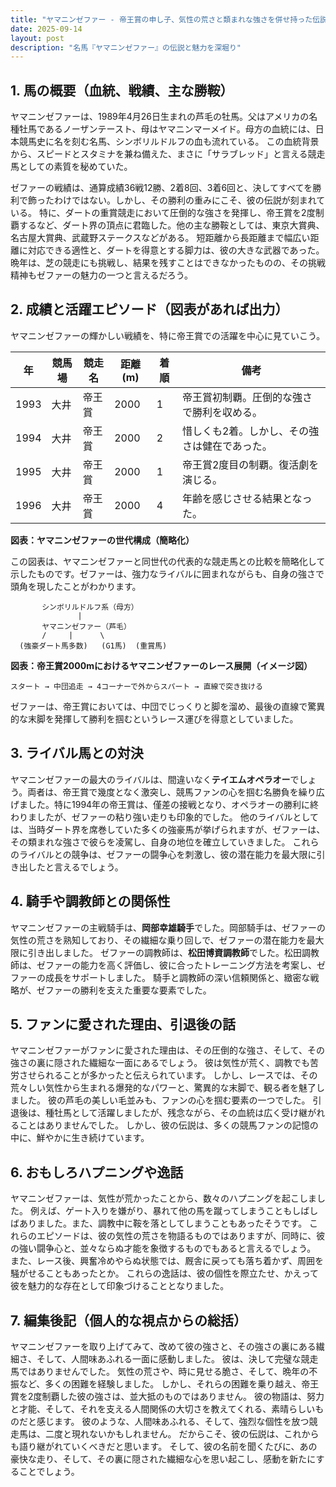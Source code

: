 ```yaml
---
title: "ヤマニンゼファー - 帝王賞の申し子、気性の荒さと類まれな強さを併せ持った伝説の競走馬"
date: 2025-09-14
layout: post
description: "名馬『ヤマニンゼファー』の伝説と魅力を深堀り"
---
```


## 1. 馬の概要（血統、戦績、主な勝鞍）

ヤマニンゼファーは、1989年4月26日生まれの芦毛の牡馬。父はアメリカの名種牡馬であるノーザンテースト、母はヤマニンマーメイド。母方の血統には、日本競馬史に名を刻む名馬、シンボリルドルフの血も流れている。  この血統背景から、スピードとスタミナを兼ね備えた、まさに「サラブレッド」と言える競走馬としての素質を秘めていた。

ゼファーの戦績は、通算成績36戦12勝、2着8回、3着6回と、決してすべてを勝利で飾ったわけではない。しかし、その勝利の重みにこそ、彼の伝説が刻まれている。  特に、ダートの重賞競走において圧倒的な強さを発揮し、帝王賞を2度制覇するなど、ダート界の頂点に君臨した。他の主な勝鞍としては、東京大賞典、名古屋大賞典、武蔵野ステークスなどがある。  短距離から長距離まで幅広い距離に対応できる適性と、ダートを得意とする脚力は、彼の大きな武器であった。晩年は、芝の競走にも挑戦し、結果を残すことはできなかったものの、その挑戦精神もゼファーの魅力の一つと言えるだろう。


## 2. 成績と活躍エピソード（図表があれば出力）

ヤマニンゼファーの輝かしい戦績を、特に帝王賞での活躍を中心に見ていこう。

| 年 | 競馬場 | 競走名       | 距離(m) | 着順 | 備考                                   |
|---|---------|-------------|----------|------|----------------------------------------|
| 1993 | 大井     | 帝王賞       | 2000    | 1    | 帝王賞初制覇。圧倒的な強さで勝利を収める。 |
| 1994 | 大井     | 帝王賞       | 2000    | 2    | 惜しくも2着。しかし、その強さは健在であった。  |
| 1995 | 大井     | 帝王賞       | 2000    | 1    | 帝王賞2度目の制覇。復活劇を演じる。          |
| 1996 | 大井     | 帝王賞       | 2000    | 4    |  年齢を感じさせる結果となった。           |


**図表：ヤマニンゼファーの世代構成（簡略化）**

この図表は、ヤマニンゼファーと同世代の代表的な競走馬との比較を簡略化して示したものです。ゼファーは、強力なライバルに囲まれながらも、自身の強さで頭角を現したことがわかります。

```
       シンボリルドルフ系（母方）
               |
       ヤマニンゼファー（芦毛）
       /     |      \
  (強豪ダート馬多数)   (G1馬)  (重賞馬)
```

**図表：帝王賞2000mにおけるヤマニンゼファーのレース展開（イメージ図）**

```
スタート → 中団追走 → 4コーナーで外からスパート → 直線で突き抜ける
```

ゼファーは、帝王賞においては、中団でじっくりと脚を溜め、最後の直線で驚異的な末脚を発揮して勝利を掴むというレース運びを得意としていました。


## 3. ライバル馬との対決

ヤマニンゼファーの最大のライバルは、間違いなく**テイエムオペラオー**でしょう。両者は、帝王賞で幾度となく激突し、競馬ファンの心を掴む名勝負を繰り広げました。特に1994年の帝王賞は、僅差の接戦となり、オペラオーの勝利に終わりましたが、ゼファーの粘り強い走りも印象的でした。  他のライバルとしては、当時ダート界を席巻していた多くの強豪馬が挙げられますが、ゼファーは、その類まれな強さで彼らを凌駕し、自身の地位を確立していきました。  これらのライバルとの競争は、ゼファーの闘争心を刺激し、彼の潜在能力を最大限に引き出したと言えるでしょう。


## 4. 騎手や調教師との関係性

ヤマニンゼファーの主戦騎手は、**岡部幸雄騎手**でした。岡部騎手は、ゼファーの気性の荒さを熟知しており、その繊細な乗り回しで、ゼファーの潜在能力を最大限に引き出しました。  ゼファーの調教師は、**松田博資調教師**でした。松田調教師は、ゼファーの能力を高く評価し、彼に合ったトレーニング方法を考案し、ゼファーの成長をサポートしました。  騎手と調教師の深い信頼関係と、緻密な戦略が、ゼファーの勝利を支えた重要な要素でした。


## 5. ファンに愛された理由、引退後の話

ヤマニンゼファーがファンに愛された理由は、その圧倒的な強さ、そして、その強さの裏に隠された繊細な一面にあるでしょう。  彼は気性が荒く、調教でも苦労させられることが多かったと伝えられています。  しかし、レースでは、その荒々しい気性から生まれる爆発的なパワーと、驚異的な末脚で、観る者を魅了しました。  彼の芦毛の美しい毛並みも、ファンの心を掴む要素の一つでした。  引退後は、種牡馬として活躍しましたが、残念ながら、その血統は広く受け継がれることはありませんでした。  しかし、彼の伝説は、多くの競馬ファンの記憶の中に、鮮やかに生き続けています。


## 6. おもしろハプニングや逸話

ヤマニンゼファーは、気性が荒かったことから、数々のハプニングを起こしました。  例えば、ゲート入りを嫌がり、暴れて他の馬を蹴ってしまうこともしばしばありました。また、調教中に鞍を落としてしまうこともあったそうです。  これらのエピソードは、彼の気性の荒さを物語るものではありますが、同時に、彼の強い闘争心と、並々ならぬ才能を象徴するものでもあると言えるでしょう。  また、レース後、興奮冷めやらぬ状態では、厩舎に戻っても落ち着かず、周囲を騒がせることもあったとか。  これらの逸話は、彼の個性を際立たせ、かえって彼を魅力的な存在として印象づけることとなりました。


## 7. 編集後記（個人的な視点からの総括）

ヤマニンゼファーを取り上げてみて、改めて彼の強さと、その強さの裏にある繊細さ、そして、人間味あふれる一面に感動しました。  彼は、決して完璧な競走馬ではありませんでした。  気性の荒さや、時に見せる脆さ、そして、晩年の不振など、多くの困難を経験しました。  しかし、それらの困難を乗り越え、帝王賞を2度制覇した彼の強さは、並大抵のものではありません。  彼の物語は、努力と才能、そして、それを支える人間関係の大切さを教えてくれる、素晴らしいものだと感じます。  彼のような、人間味あふれる、そして、強烈な個性を放つ競走馬は、二度と現れないかもしれません。  だからこそ、彼の伝説は、これからも語り継がれていくべきだと思います。  そして、彼の名前を聞くたびに、あの豪快な走り、そして、その裏に隠された繊細な心を思い起こし、感動を新たにすることでしょう。
